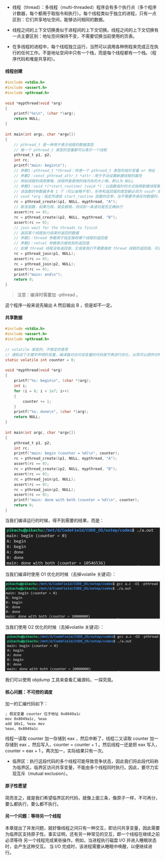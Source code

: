 - 线程（thread）：多线程（multi-threaded）程序会有多个执行点（多个程序计数器，每个都用于取指令和执行）。每个线程类似于独立的进程，只有一点区别：它们共享地址空间，能够访问相同的数据。

- 线程之间的上下文切换类似于进程间的上下文切换。线程之间的上下文切换有一点主要区别：地址空间保持不变，不需要切换当前使用的页表。
- 在多线程的进程中，每个线程独立运行，当然可以调用各种例程来完成正在执行的任何工作。不是地址空间中只有一个栈，而是每个线程都有一个栈。（程序代码和堆是共享的）。

#### 线程创建

```c
#include <stdio.h>
#include <assert.h>
#include <pthread.h>

void *mypthread(void *arg)
{
    printf("%s\n", (char *)arg);
    return NULL;
}

int main(int argc, char *argv[])
{
    // pthread_t 是一种用于表示线程的数据类型
    // 每一个 pthread_t 类型的变量都可以表示一个线程
    pthread_t p1, p2;
    int rc;
    printf("main: begin\n");
    // 参数1：pthread_t *thread：传递一个 pthread_t 类型的指针变量 or 地址
    // 参数2：const pthread_attr_t *attr：用于手动设置新建线程的属性
    // 例如线程的调用策略、线程所能使用的栈内存的大小等。默认为 NULL
    // 参数3：void *(*start_routine) (void *)：以函数指针的方式指明新建线程需要执行的函数
    // 该函数的参数最多有 1 个（可以省略不写），形参和返回值的类型都必须为 void* 类型。
    // void *arg：指定传递给 start_routine 函数的实参，当不需要传递任何数据时，将 arg 赋值为 NULL 即可
    rc = pthread_create(&p1, NULL, mypthread, "A");
    // 断言函数，如果为假，就会报错，测试前一条语句是否正确执行
    assert(rc == 0);
    rc = pthread_create(&p2, NULL, mypthread, "B");
    assert(rc == 0);
    // join wait for the threads to finish
    // 返回某个线程执行结束时返回的数据
    // 参数1：thread 参数用于指定接收哪个线程的返回值
    // 参数2：retval 参数表示接收到的返回值
    // 如果 thread 线程没有返回值，又或者我们不需要接收 thread 线程的返回值，可以将 retval 参数置为 NULL
    rc = pthread_join(p1, NULL);
    assert(rc == 0);
    rc = pthread_join(p2, NULL);
    assert(rc == 0);
    printf("main: end\n");
    return 0;
}
```

> 注意：编译时需要加 -pthread 。

这个程序一般来说先输出 A 然后输出 B ，但是却不一定。

#### 共享数据

```c
#include <stdio.h>
#include <assert.h>
#include <pthread.h>

// volatile 易变的、不稳定的意思
// 遇到这个关键字声明的变量，编译器对访问该变量的代码就不再进行优化，从而可以提供对特殊地址的稳定访问
static volatile int counter = 0;

void *mypthread(void *arg)
{
    printf("%s: begin\n", (char *)arg);
    int i;
    for (i = 0; i < 1e7; i++)
    {
        counter += 1;
    }
    printf("%s: done\n", (char *)arg);
    return NULL;
}

int main(int argc, char *argv[])
{
    pthread_t p1, p2;
    int rc;
    printf("main: begin (counter = %d)\n", counter);
    rc = pthread_create(&p1, NULL, mypthread, "A");
    assert(rc == 0);
    rc = pthread_create(&p2, NULL, mypthread, "B");
    assert(rc == 0);
    rc = pthread_join(p1, NULL);
    assert(rc == 0);
    rc = pthread_join(p2, NULL);
    assert(rc == 0);
    printf("main: done with both (counter = %d)\n", counter);
    return 0;
}
```

当我们编译运行的时候，得不到需要的结果，而是：

![image-20220314165030218](../res/image-20220314165030218.png)

当我们编译时使用 O1 优化的时候（去掉volatile 关键词）：

![image-20220314165406791](../res/image-20220314165406791.png)

当我们使用 O2 优化的时候（去掉volatile 关键词）：

![image-20220314165508507](../res/image-20220314165508507.png)

我们可以使用 objdump 工具来查看汇编源码，一探究竟。

#### 核心问题：不可控的调度

加一的汇编代码如下：

```assembly
; 假定变量 counter 位于地址 0x8049a1c
mov 0x8049a1c, %eax 
add $0x1, %eax mov 
%eax, 0x8049a1c
```

线程一读取 counter 加一存储到 eax ，然后中断了，线程二又读取 counter 加一存储到 eax ，然后写入，counter = counter + 1 。然后线程一还是把 eax 写入，counter = eax + 1 。两次加一，实际结果只有一次。

- 临界区：执行这段代码的多个线程可能导致竞争状态，因此我们将此段代码称为临界区。临界区访问共享变量，不能由多个线程同时执行。因此，要尽力实现互斥（mutual exclusion）。

#### 原子性愿望

简而言之，就是我们希望临界区的代码，就像上面三条，像原子一样，不可再分，要么都执行，要么都不执行。

#### 另一个问题：等待另一个线程

本章提出了并发问题，就好像线程之间只有一种交互，即访问共享变量，因此需要为临界区支持原子性。事实证明，还有另一种常见的交互，即一个线程在继续之前必须等待 另一个线程完成某些操作。例如，当进程执行磁盘 I/O 并进入睡眠状态时，会产生这种交互。 当 I/O 完成时，该进程需要从睡眠中唤醒，以便继续进行。